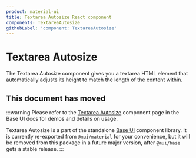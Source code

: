 ```yaml
---
product: material-ui
title: Textarea Autosize React component
components: TextareaAutosize
githubLabel: 'component: TextareaAutosize'
---
```


# Textarea Autosize

<p class="description">The Textarea Autosize component gives you a textarea HTML element that automatically adjusts its height to match the length of the content within.</p>

## This document has moved

:::warning
Please refer to the [Textarea Autosize](/base-ui/react-textarea-autosize/) component page in the Base UI docs for demos and details on usage.

Textarea Autosize is a part of the standalone [Base UI](/base-ui/getting-started/overview/) component library.
It is currently re-exported from `@mui/material` for your convenience, but it will be removed from this package in a future major version, after `@mui/base` gets a stable release.
:::
